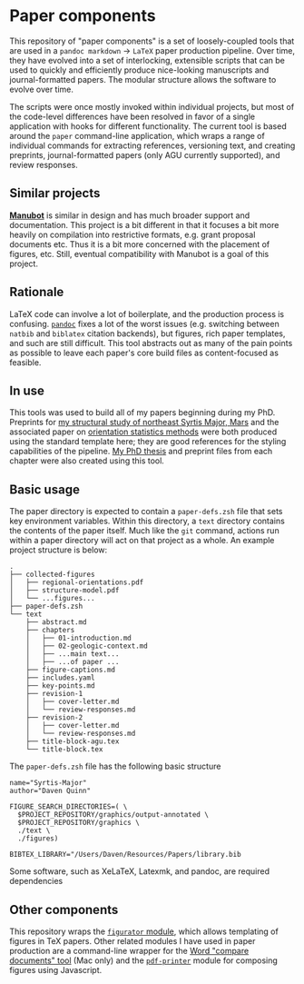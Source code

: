 # Paper components

This repository of "paper components" is a set of loosely-coupled tools that
are used in a `pandoc markdown` -> `LaTeX` paper production pipeline. Over
time, they have evolved into a set of interlocking, extensible scripts that can
be used to quickly and efficiently produce nice-looking manuscripts and
journal-formatted papers. The modular structure allows the software to evolve over time.

The scripts were once mostly invoked within individual projects, but
most of the code-level differences have been resolved in favor of a single
application with hooks for different functionality. The current
tool is based around the `paper` command-line application, which wraps
a range of individual commands for extracting references, versioning text,
and creating preprints, journal-formatted papers (only AGU currently supported),
and review responses.

## Similar projects

[**Manubot**](https://github.com/manubot/manubot) is similar in design and has much broader
support and documentation. This project is a bit different in that it focuses a bit more heavily on compilation
into restrictive formats, e.g. grant proposal documents etc. Thus it is a bit more concerned with the
placement of figures, etc. Still, eventual compatibility with Manubot is a goal of this project.

## Rationale

LaTeX code can involve a lot of boilerplate, and the production process is confusing.
[`pandoc`](https://pandoc.org) fixes a lot of the worst issues (e.g. switching
between `natbib` and `biblatex` citation backends), but figures, rich paper templates,
and such are still difficult. This tool abstracts out as many of the pain points as
possible to leave each paper's core build files as content-focused as feasible.

## In use

This tools was used to build all of my papers beginning during my PhD.
Preprints for [my structural study of northeast Syrtis Major, Mars](https://eartharxiv.org/fzhk7/)
and the associated paper on [orientation statistics methods](https://eartharxiv.org/4enzu/)
were both produced using the standard template here; they are good references for the
styling capabilities of the pipeline.
[My PhD thesis](https://thesis.library.caltech.edu/10953/) and
preprint files from each chapter were also created using this tool.

## Basic usage

The paper directory is expected to contain a `paper-defs.zsh` file that sets key environment variables.
Within this directory, a `text` directory contains the contents of the paper itself. Much like the `git`
command, actions run within a paper directory will act on that project as a whole. An example
project structure is below:

```
.
├── collected-figures
│   ├── regional-orientations.pdf
│   ├── structure-model.pdf
│   └── ...figures...
├── paper-defs.zsh
└── text
    ├── abstract.md
    ├── chapters
    │   ├── 01-introduction.md
    │   ├── 02-geologic-context.md
    │   ├── ...main text...
    │   ├── ...of paper ...
    ├── figure-captions.md
    ├── includes.yaml
    ├── key-points.md
    ├── revision-1
    │   ├── cover-letter.md
    │   └── review-responses.md
    ├── revision-2
    │   ├── cover-letter.md
    │   └── review-responses.md
    ├── title-block-agu.tex
    └── title-block.tex
```

The `paper-defs.zsh` file has the following basic structure

```
name="Syrtis-Major"
author="Daven Quinn"

FIGURE_SEARCH_DIRECTORIES=( \
  $PROJECT_REPOSITORY/graphics/output-annotated \
  $PROJECT_REPOSITORY/graphics \
  ./text \
  ./figures)

BIBTEX_LIBRARY="/Users/Daven/Resources/Papers/library.bib
```

Some software, such as XeLaTeX, Latexmk, and pandoc, are required dependencies

## Other components

This repository wraps the [`figurator` module](https://github.com/davenquinn/figurator),
which allows templating of figures in TeX papers. Other related modules I have
used in paper production are a command-line wrapper for the [Word "compare documents" tool](https://github.com/davenquinn/compare-documents)
(Mac only) and the [`pdf-printer`](https://github.com/davenquinn/pdf-printer) module for
composing figures using Javascript.


